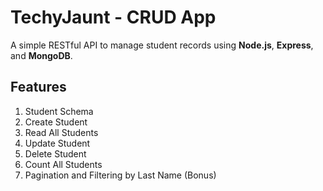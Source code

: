 # TechyJaunt - CRUD App

A simple RESTful API to manage student records using **Node.js**, **Express**, and **MongoDB**.


##  Features

1. Student Schema
2. Create Student
3. Read All Students
4. Update Student
5. Delete Student
6. Count All Students
7. Pagination and Filtering by Last Name (Bonus)


